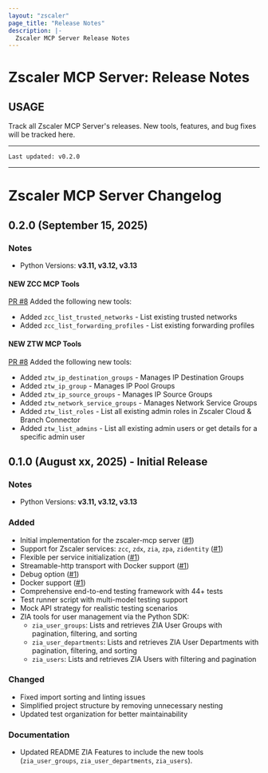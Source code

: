 ```yaml
---
layout: "zscaler"
page_title: "Release Notes"
description: |-
  Zscaler MCP Server Release Notes
---
```


# Zscaler MCP Server: Release Notes

## USAGE

Track all Zscaler MCP Server's releases. New tools, features, and bug fixes will be tracked here.

---
``Last updated: v0.2.0``

---

# Zscaler MCP Server Changelog

## 0.2.0 (September 15, 2025)

### Notes

- Python Versions: **v3.11, v3.12, v3.13**

#### NEW ZCC MCP Tools

[PR #8](https://github.com/zscaler/zscaler-mcp-server/pull/8) Added the following new tools:
  - Added `zcc_list_trusted_networks` - List existing trusted networks
  - Added `zcc_list_forwarding_profiles` - List existing forwarding profiles

#### NEW ZTW MCP Tools

[PR #8](https://github.com/zscaler/zscaler-mcp-server/pull/8) Added the following new tools:
  - Added `ztw_ip_destination_groups` - Manages IP Destination Groups
  - Added `ztw_ip_group` - Manages IP Pool Groups
  - Added `ztw_ip_source_groups` - Manages IP Source Groups
  - Added `ztw_network_service_groups` - Manages Network Service Groups
  - Added `ztw_list_roles` - List all existing admin roles in Zscaler Cloud & Branch Connector
  - Added `ztw_list_admins` - List all existing admin users or get details for a specific admin user

## 0.1.0 (August xx, 2025) - Initial Release

### Notes

- Python Versions: **v3.11, v3.12, v3.13**

### Added

- Initial implementation for the zscaler-mcp server ([#1](https://github.com/zscaler/zscaler-mcp/issues/1))
- Support for Zscaler services: `zcc`, `zdx`, `zia`, `zpa`, `zidentity` ([#1](https://github.com/zscaler/zscaler-mcp/issues/1))
- Flexible per service initialization ([#1](https://github.com/zscaler/zscaler-mcp/issues/1))
- Streamable-http transport with Docker support ([#1](https://github.com/zscaler/zscaler-mcp/issues/1))
- Debug option ([#1](https://github.com/zscaler/zscaler-mcp/issues/1))
- Docker support ([#1](https://github.com/zscaler/zscaler-mcp/issues/1))
- Comprehensive end-to-end testing framework with 44+ tests
- Test runner script with multi-model testing support
- Mock API strategy for realistic testing scenarios
 - ZIA tools for user management via the Python SDK:
   - `zia_user_groups`: Lists and retrieves ZIA User Groups with pagination, filtering, and sorting
   - `zia_user_departments`: Lists and retrieves ZIA User Departments with pagination, filtering, and sorting
   - `zia_users`: Lists and retrieves ZIA Users with filtering and pagination

### Changed

- Fixed import sorting and linting issues
- Simplified project structure by removing unnecessary nesting
- Updated test organization for better maintainability

### Documentation

- Updated README ZIA Features to include the new tools (`zia_user_groups`, `zia_user_departments`, `zia_users`).
